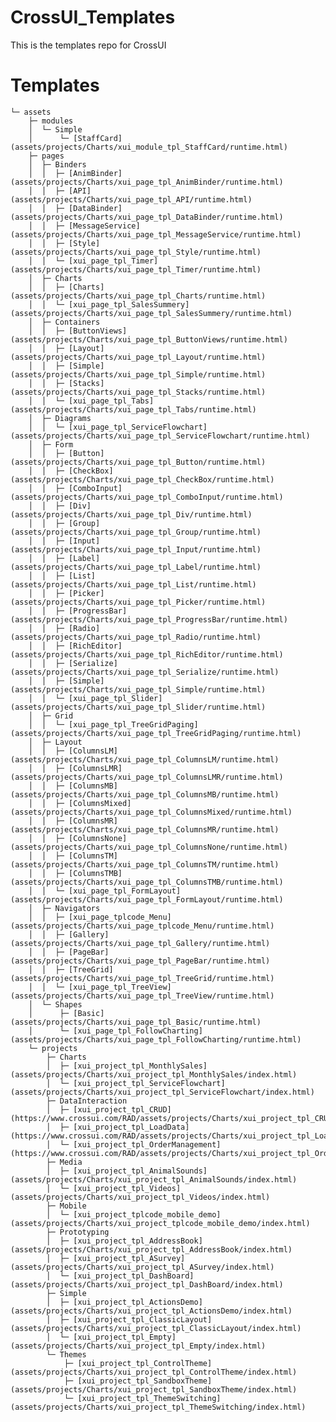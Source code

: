 # CrossUI_Templates
This is the templates repo for CrossUI

# Templates
	└─ assets
	    ├─ modules
	    │  └─ Simple
	    │      └─ [StaffCard](assets/projects/Charts/xui_module_tpl_StaffCard/runtime.html)
	    ├─ pages
	    │  ├─ Binders
	    │  │  ├─ [AnimBinder](assets/projects/Charts/xui_page_tpl_AnimBinder/runtime.html)
	    │  │  ├─ [API](assets/projects/Charts/xui_page_tpl_API/runtime.html)
	    │  │  ├─ [DataBinder](assets/projects/Charts/xui_page_tpl_DataBinder/runtime.html)
	    │  │  ├─ [MessageService](assets/projects/Charts/xui_page_tpl_MessageService/runtime.html)
	    │  │  ├─ [Style](assets/projects/Charts/xui_page_tpl_Style/runtime.html)
	    │  │  └─ [xui_page_tpl_Timer](assets/projects/Charts/xui_page_tpl_Timer/runtime.html)
	    │  ├─ Charts
	    │  │  ├─ [Charts](assets/projects/Charts/xui_page_tpl_Charts/runtime.html)
	    │  │  └─ [xui_page_tpl_SalesSummery](assets/projects/Charts/xui_page_tpl_SalesSummery/runtime.html)
	    │  ├─ Containers
	    │  │  ├─ [ButtonViews](assets/projects/Charts/xui_page_tpl_ButtonViews/runtime.html)
	    │  │  ├─ [Layout](assets/projects/Charts/xui_page_tpl_Layout/runtime.html)
	    │  │  ├─ [Simple](assets/projects/Charts/xui_page_tpl_Simple/runtime.html)
	    │  │  ├─ [Stacks](assets/projects/Charts/xui_page_tpl_Stacks/runtime.html)
	    │  │  └─ [xui_page_tpl_Tabs](assets/projects/Charts/xui_page_tpl_Tabs/runtime.html)
	    │  ├─ Diagrams
	    │  │  └─ [xui_page_tpl_ServiceFlowchart](assets/projects/Charts/xui_page_tpl_ServiceFlowchart/runtime.html)
	    │  ├─ Form
	    │  │  ├─ [Button](assets/projects/Charts/xui_page_tpl_Button/runtime.html)
	    │  │  ├─ [CheckBox](assets/projects/Charts/xui_page_tpl_CheckBox/runtime.html)
	    │  │  ├─ [ComboInput](assets/projects/Charts/xui_page_tpl_ComboInput/runtime.html)
	    │  │  ├─ [Div](assets/projects/Charts/xui_page_tpl_Div/runtime.html)
	    │  │  ├─ [Group](assets/projects/Charts/xui_page_tpl_Group/runtime.html)
	    │  │  ├─ [Input](assets/projects/Charts/xui_page_tpl_Input/runtime.html)
	    │  │  ├─ [Label](assets/projects/Charts/xui_page_tpl_Label/runtime.html)
	    │  │  ├─ [List](assets/projects/Charts/xui_page_tpl_List/runtime.html)
	    │  │  ├─ [Picker](assets/projects/Charts/xui_page_tpl_Picker/runtime.html)
	    │  │  ├─ [ProgressBar](assets/projects/Charts/xui_page_tpl_ProgressBar/runtime.html)
	    │  │  ├─ [Radio](assets/projects/Charts/xui_page_tpl_Radio/runtime.html)
	    │  │  ├─ [RichEditor](assets/projects/Charts/xui_page_tpl_RichEditor/runtime.html)
	    │  │  ├─ [Serialize](assets/projects/Charts/xui_page_tpl_Serialize/runtime.html)
	    │  │  ├─ [Simple](assets/projects/Charts/xui_page_tpl_Simple/runtime.html)
	    │  │  └─ [xui_page_tpl_Slider](assets/projects/Charts/xui_page_tpl_Slider/runtime.html)
	    │  ├─ Grid
	    │  │  └─ [xui_page_tpl_TreeGridPaging](assets/projects/Charts/xui_page_tpl_TreeGridPaging/runtime.html)
	    │  ├─ Layout
	    │  │  ├─ [ColumnsLM](assets/projects/Charts/xui_page_tpl_ColumnsLM/runtime.html)
	    │  │  ├─ [ColumnsLMR](assets/projects/Charts/xui_page_tpl_ColumnsLMR/runtime.html)
	    │  │  ├─ [ColumnsMB](assets/projects/Charts/xui_page_tpl_ColumnsMB/runtime.html)
	    │  │  ├─ [ColumnsMixed](assets/projects/Charts/xui_page_tpl_ColumnsMixed/runtime.html)
	    │  │  ├─ [ColumnsMR](assets/projects/Charts/xui_page_tpl_ColumnsMR/runtime.html)
	    │  │  ├─ [ColumnsNone](assets/projects/Charts/xui_page_tpl_ColumnsNone/runtime.html)
	    │  │  ├─ [ColumnsTM](assets/projects/Charts/xui_page_tpl_ColumnsTM/runtime.html)
	    │  │  ├─ [ColumnsTMB](assets/projects/Charts/xui_page_tpl_ColumnsTMB/runtime.html)
	    │  │  └─ [xui_page_tpl_FormLayout](assets/projects/Charts/xui_page_tpl_FormLayout/runtime.html)
	    │  ├─ Navigators
	    │  │  ├─ [xui_page_tplcode_Menu](assets/projects/Charts/xui_page_tplcode_Menu/runtime.html)
	    │  │  ├─ [Gallery](assets/projects/Charts/xui_page_tpl_Gallery/runtime.html)
	    │  │  ├─ [PageBar](assets/projects/Charts/xui_page_tpl_PageBar/runtime.html)
	    │  │  ├─ [TreeGrid](assets/projects/Charts/xui_page_tpl_TreeGrid/runtime.html)
	    │  │  └─ [xui_page_tpl_TreeView](assets/projects/Charts/xui_page_tpl_TreeView/runtime.html)
	    │  └─ Shapes
	    │      ├─ [Basic](assets/projects/Charts/xui_page_tpl_Basic/runtime.html)
	    │      └─ [xui_page_tpl_FollowCharting](assets/projects/Charts/xui_page_tpl_FollowCharting/runtime.html)
	    └─ projects
	        ├─ Charts
	        │  ├─ [xui_project_tpl_MonthlySales](assets/projects/Charts/xui_project_tpl_MonthlySales/index.html)
	        │  └─ [xui_project_tpl_ServiceFlowchart](assets/projects/Charts/xui_project_tpl_ServiceFlowchart/index.html)
	        ├─ DataInteraction
	        │  ├─ [xui_project_tpl_CRUD](https://www.crossui.com/RAD/assets/projects/Charts/xui_project_tpl_CRUD/index.html)
	        │  ├─ [xui_project_tpl_LoadData](https://www.crossui.com/RAD/assets/projects/Charts/xui_project_tpl_LoadData/index.html)
	        │  └─ [xui_project_tpl_OrderManagement](https://www.crossui.com/RAD/assets/projects/Charts/xui_project_tpl_OrderManagement/index.html)
	        ├─ Media
	        │  ├─ [xui_project_tpl_AnimalSounds](assets/projects/Charts/xui_project_tpl_AnimalSounds/index.html)
	        │  └─ [xui_project_tpl_Videos](assets/projects/Charts/xui_project_tpl_Videos/index.html)
	        ├─ Mobile
	        │  └─ [xui_project_tplcode_mobile_demo](assets/projects/Charts/xui_project_tplcode_mobile_demo/index.html)
	        ├─ Prototyping
	        │  ├─ [xui_project_tpl_AddressBook](assets/projects/Charts/xui_project_tpl_AddressBook/index.html)
	        │  ├─ [xui_project_tpl_ASurvey](assets/projects/Charts/xui_project_tpl_ASurvey/index.html)
	        │  └─ [xui_project_tpl_DashBoard](assets/projects/Charts/xui_project_tpl_DashBoard/index.html)
	        ├─ Simple
	        │  ├─ [xui_project_tpl_ActionsDemo](assets/projects/Charts/xui_project_tpl_ActionsDemo/index.html)
	        │  ├─ [xui_project_tpl_ClassicLayout](assets/projects/Charts/xui_project_tpl_ClassicLayout/index.html)
	        │  └─ [xui_project_tpl_Empty](assets/projects/Charts/xui_project_tpl_Empty/index.html)
	        └─ Themes
	            ├─ [xui_project_tpl_ControlTheme](assets/projects/Charts/xui_project_tpl_ControlTheme/index.html)
	            ├─ [xui_project_tpl_SandboxTheme](assets/projects/Charts/xui_project_tpl_SandboxTheme/index.html)
	            └─ [xui_project_tpl_ThemeSwitching](assets/projects/Charts/xui_project_tpl_ThemeSwitching/index.html)
